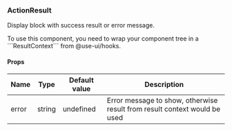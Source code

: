 ### ActionResult

Display block with success result or error message.

To use this component, you need to wrap your component tree in a \`\`\`ResultContext\`\`\` from @use-ui/hooks.

#### Props

| Name  | Type   | Default value | Description                                                               |
| ----- | ------ | ------------- | ------------------------------------------------------------------------- |
| error | string | undefined     | Error message to show, otherwise result from result context would be used |
